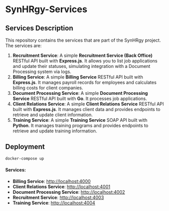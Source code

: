 # SynHRgy-Services

## Services Description

This repository contains the services that are part of the SynHRgy project. The services are:

1. **Recruitment Service**: A simple **Recruitment Service (Back Office)** RESTful API built with **Express.js**. It allows you to list job applications and update their statuses, simulating integration with a Document Processing system via logs.
2. **Billing Service**: A simple **Billing Service** RESTful API built with **Express.js**. It manages payroll records for employees and calculates billing costs for client companies.
3. **Document Processing Service**: A simple **Document Processing Service** RESTful API built with **Go**. It processes job applications.
4. **Client Relations Service**: A simple **Client Relations Service** RESTful API built with **Express.js**. It manages client data and provides endpoints to retrieve and update client information.
5. **Training Service**: A simple **Training Service** SOAP API built with **Python**. It manages training programs and provides endpoints to retrieve and update training information.

## Deployment

```bash
docker-compose up
```

#### Services:
- **Billing Service**: [http://localhost:4000](http://localhost:4000)
- **Client Relations Service**: [http://localhost:4001](http://localhost:4001)
- **Document Processing Service**: [http://localhost:4002](http://localhost:4002)
- **Recruitment Service**: [http://localhost:4003](http://localhost:4003)
- **Training Service**: [http://localhost:4004](http://localhost:4004)

